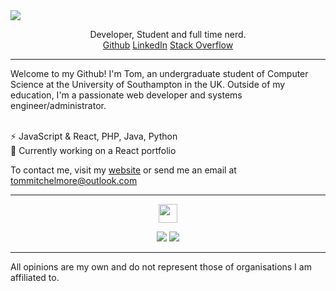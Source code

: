
<img src="https://i.imgur.com/DbbDBzG.png">
<p align='center'>
Developer, Student and full time nerd. <br>
<a href="https://github.com/tommitchelmore">Github</a>
<a href="https://www.linkedin.com/in/thomas-mitchelmore-3a3814175/">LinkedIn</a>
<a href="https://stackoverflow.com/users/8671742/tom-mitchelmore">Stack Overflow</a>
</p>
<hr>
Welcome to my Github!  I'm Tom, an undergraduate student of Computer Science at the University of Southampton in the UK.  Outside of my education, I'm a passionate web developer and systems engineer/administrator.<br><br>

⚡ JavaScript & React, PHP, Java, Python<br>
💬 Currently working on a React portfolio

To contact me, visit my <a href="https://tommitchelmore.me">website</a> or send me an email at <a href="mailto:tommitchelmore@outlook.com?subject=👋 I saw you on Github!">tommitchelmore@outlook.com</a>

<hr>

<p align="center">
<img src="https://devicons.github.io/devicon/devicon.git/icons/react/react-original-wordmark.svg" width="30">
</p>

<p align="center">
  <img src='https://github-readme-stats.vercel.app/api?username=tommitchelmore&show_icons=true'>
  <img src='https://github-readme-stats.vercel.app/api/top-langs/?username=tommitchelmore&layout=compact'>
</p>

<hr>

All opinions are my own and do not represent those of organisations I am affiliated to.
